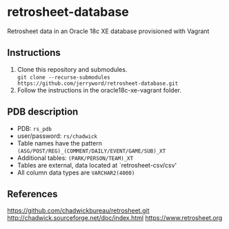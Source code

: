 # retrosheet-database
Retrosheet data in an Oracle 18c XE database provisioned with Vagrant
## Instructions
1. Clone this repository and submodules.  
`git clone --recurse-submodules https://github.com/jerryword/retrosheet-database.git`  
2. Follow the instructions in the oracle18c-xe-vagrant folder.
## PDB description
* PDB: `rs_pdb`
* user/password: `rs/chadwick`
* Table names have the pattern `(ASG/POST/REG)_(COMMENT/DAILY/EVENT/GAME/SUB)_XT`
* Additional tables: `(PARK/PERSON/TEAM)_XT`
* Tables are external, data located at `retrosheet-csv/csv'
* All column data types are `VARCHAR2(4000)`
## References
https://github.com/chadwickbureau/retrosheet.git
http://chadwick.sourceforge.net/doc/index.html
https://www.retrosheet.org

